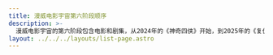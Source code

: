 ```yaml
---
title: 漫威电影宇宙第六阶段顺序
description: >-
  漫威电影宇宙的第六阶段包含电影和剧集，从2024年的《神奇四侠》开始，到2025年的《复仇者联盟：秘密战争》结束。 
layout: ../../../layouts/list-page.astro
---
```

